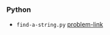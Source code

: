 ### Python
- `find-a-string.py` [problem-link](https://www.hackerrank.com/challenges/find-a-string/problem)